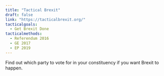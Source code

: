 ```yaml
---
title: "Tactical Brexit"
draft: false
link: "https://tacticalbrexit.org/"
tacticalgoals:
  - Get Brexit Done
tacticalmethods:
  - Referendum 2016
  - GE 2017
  - EP 2019
---
```


Find out which party to vote for in your constituency if you want Brexit to happen.

<!--more-->
